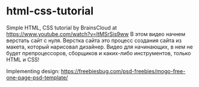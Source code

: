 # html-css-tutorial
Simple HTML, CSS tutorial by BrainsCloud at https://www.youtube.com/watch?v=ltMSrSis9ww 
В этом видео начнем верстать сайт с нуля. Верстка сайта это процесс создания сайта из макета, который нарисовал дизайнер. Видео для начинающих, в нем не будет препроцессоров, сборщиков и каких-либо инструментов, только HTML и CSS!

Implementing design: https://freebiesbug.com/psd-freebies/mogo-free-one-page-psd-template/
